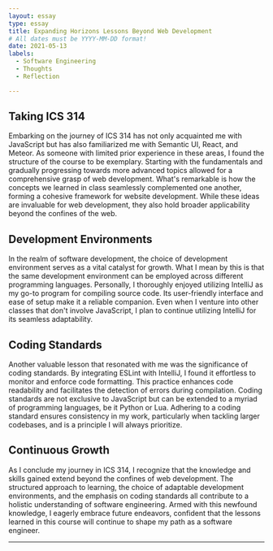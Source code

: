 ```yaml
---
layout: essay
type: essay
title: Expanding Horizons Lessons Beyond Web Development
# All dates must be YYYY-MM-DD format!
date: 2021-05-13
labels:
  - Software Engineering
  - Thoughts
  - Reflection

---
```


## Taking ICS 314

Embarking on the journey of ICS 314 has not only acquainted me with JavaScript but has also familiarized me with Semantic UI, React, and Meteor. As someone with limited prior experience in these areas, I found the structure of the course to be exemplary. Starting with the fundamentals and gradually progressing towards more advanced topics allowed for a comprehensive grasp of web development. What's remarkable is how the concepts we learned in class seamlessly complemented one another, forming a cohesive framework for website development. While these ideas are invaluable for web development, they also hold broader applicability beyond the confines of the web.

## Development Environments

In the realm of software development, the choice of development environment serves as a vital catalyst for growth. What I mean by this is that the same development environment can be employed across different programming languages. Personally, I thoroughly enjoyed utilizing IntelliJ as my go-to program for compiling source code. Its user-friendly interface and ease of setup make it a reliable companion. Even when I venture into other classes that don't involve JavaScript, I plan to continue utilizing IntelliJ for its seamless adaptability.

## Coding Standards

Another valuable lesson that resonated with me was the significance of coding standards. By integrating ESLint with IntelliJ, I found it effortless to monitor and enforce code formatting. This practice enhances code readability and facilitates the detection of errors during compilation. Coding standards are not exclusive to JavaScript but can be extended to a myriad of programming languages, be it Python or Lua. Adhering to a coding standard ensures consistency in my work, particularly when tackling larger codebases, and is a principle I will always prioritize.

## Continuous Growth

As I conclude my journey in ICS 314, I recognize that the knowledge and skills gained extend beyond the confines of web development. The structured approach to learning, the choice of adaptable development environments, and the emphasis on coding standards all contribute to a holistic understanding of software engineering. Armed with this newfound knowledge, I eagerly embrace future endeavors, confident that the lessons learned in this course will continue to shape my path as a software engineer.

---